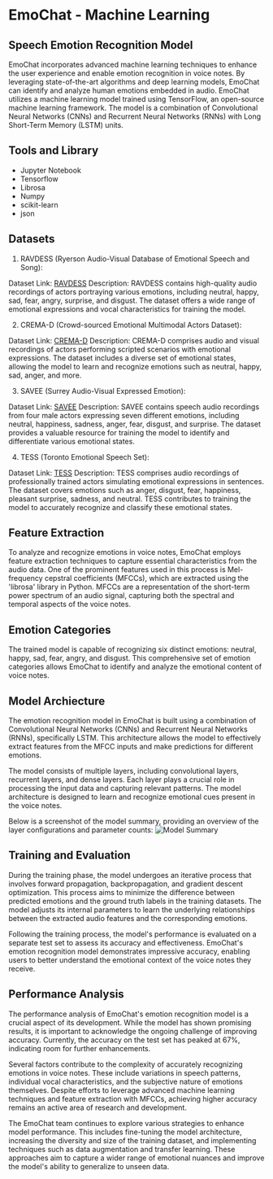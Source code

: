 # EmoChat - Machine Learning
## Speech Emotion Recognition Model
EmoChat incorporates advanced machine learning techniques to enhance the user experience and enable emotion recognition in voice notes. By leveraging state-of-the-art algorithms and deep learning models, EmoChat can identify and analyze human emotions embedded in audio. EmoChat utilizes a machine learning model trained using TensorFlow, an open-source machine learning framework. The model is a combination of Convolutional Neural Networks (CNNs) and Recurrent Neural Networks (RNNs) with Long Short-Term Memory (LSTM) units.

## Tools and Library
* Jupyter Notebook
* Tensorflow
* Librosa
* Numpy
* scikit-learn
* json

## Datasets
1. RAVDESS (Ryerson Audio-Visual Database of Emotional Speech and Song):

Dataset Link: [RAVDESS](https://www.kaggle.com/datasets/uwrfkaggler/ravdess-emotional-speech-audio)
Description: RAVDESS contains high-quality audio recordings of actors portraying various emotions, including neutral, happy, sad, fear, angry, surprise, and disgust. The dataset offers a wide range of emotional expressions and vocal characteristics for training the model.

2. CREMA-D (Crowd-sourced Emotional Multimodal Actors Dataset):

Dataset Link: [CREMA-D](https://www.kaggle.com/datasets/ejlok1/cremad)
Description: CREMA-D comprises audio and visual recordings of actors performing scripted scenarios with emotional expressions. The dataset includes a diverse set of emotional states, allowing the model to learn and recognize emotions such as neutral, happy, sad, anger, and more.

3. SAVEE (Surrey Audio-Visual Expressed Emotion):

Dataset Link: [SAVEE](https://www.kaggle.com/datasets/ejlok1/surrey-audiovisual-expressed-emotion-savee)
Description: SAVEE contains speech audio recordings from four male actors expressing seven different emotions, including neutral, happiness, sadness, anger, fear, disgust, and surprise. The dataset provides a valuable resource for training the model to identify and differentiate various emotional states.

4. TESS (Toronto Emotional Speech Set):

Dataset Link: [TESS](https://www.kaggle.com/datasets/ejlok1/toronto-emotional-speech-set-tess)
Description: TESS comprises audio recordings of professionally trained actors simulating emotional expressions in sentences. The dataset covers emotions such as anger, disgust, fear, happiness, pleasant surprise, sadness, and neutral. TESS contributes to training the model to accurately recognize and classify these emotional states.

## Feature Extraction
To analyze and recognize emotions in voice notes, EmoChat employs feature extraction techniques to capture essential characteristics from the audio data. One of the prominent features used in this process is Mel-frequency cepstral coefficients (MFCCs), which are extracted using the 'librosa' library in Python.
MFCCs are a representation of the short-term power spectrum of an audio signal, capturing both the spectral and temporal aspects of the voice notes.

## Emotion Categories
The trained model is capable of recognizing six distinct emotions: neutral, happy, sad, fear, angry, and disgust. This comprehensive set of emotion categories allows EmoChat to identify and analyze the emotional content of voice notes.

## Model Archiecture
The emotion recognition model in EmoChat is built using a combination of Convolutional Neural Networks (CNNs) and Recurrent Neural Networks (RNNs), specifically LSTM. This architecture allows the model to effectively extract features from the MFCC inputs and make predictions for different emotions.

The model consists of multiple layers, including convolutional layers, recurrent layers, and dense layers. Each layer plays a crucial role in processing the input data and capturing relevant patterns. The model architecture is designed to learn and recognize emotional cues present in the voice notes.

Below is a screenshot of the model summary, providing an overview of the layer configurations and parameter counts:
![Model Summary]()

## Training and Evaluation
During the training phase, the model undergoes an iterative process that involves forward propagation, backpropagation, and gradient descent optimization. This process aims to minimize the difference between predicted emotions and the ground truth labels in the training datasets. The model adjusts its internal parameters to learn the underlying relationships between the extracted audio features and the corresponding emotions.

Following the training process, the model's performance is evaluated on a separate test set to assess its accuracy and effectiveness. EmoChat's emotion recognition model demonstrates impressive accuracy, enabling users to better understand the emotional context of the voice notes they receive.

## Performance Analysis
The performance analysis of EmoChat's emotion recognition model is a crucial aspect of its development. While the model has shown promising results, it is important to acknowledge the ongoing challenge of improving accuracy. Currently, the accuracy on the test set has peaked at 67%, indicating room for further enhancements.

Several factors contribute to the complexity of accurately recognizing emotions in voice notes. These include variations in speech patterns, individual vocal characteristics, and the subjective nature of emotions themselves. Despite efforts to leverage advanced machine learning techniques and feature extraction with MFCCs, achieving higher accuracy remains an active area of research and development.

The EmoChat team continues to explore various strategies to enhance model performance. This includes fine-tuning the model architecture, increasing the diversity and size of the training dataset, and implementing techniques such as data augmentation and transfer learning. These approaches aim to capture a wider range of emotional nuances and improve the model's ability to generalize to unseen data.
